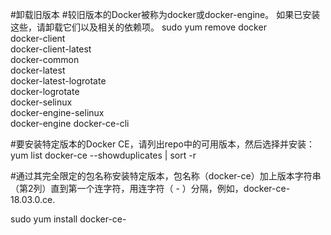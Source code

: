 #卸载旧版本
#较旧版本的Docker被称为docker或docker-engine。 如果已安装这些，请卸载它们以及相关的依赖项。
sudo yum remove docker \
                  docker-client \
                  docker-client-latest \
                  docker-common \
                  docker-latest \
                  docker-latest-logrotate \
                  docker-logrotate \
                  docker-selinux \
                  docker-engine-selinux \
                  docker-engine
                  docker-ce-cli
                                    
#要安装特定版本的Docker CE，请列出repo中的可用版本，然后选择并安装：           
yum list docker-ce --showduplicates | sort -r

#通过其完全限定的包名称安装特定版本，包名称（docker-ce）加上版本字符串（第2列）直到第一个连字符，用连字符（ - ）分隔，例如，docker-ce-18.03.0.ce.

sudo yum install docker-ce-<VERSION STRING>
